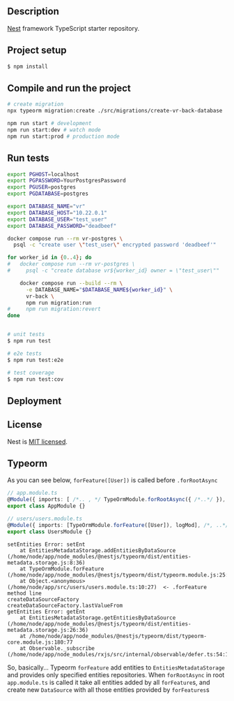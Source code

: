 ## Description

[Nest](https://github.com/nestjs/nest) framework TypeScript starter repository.

## Project setup

```bash
$ npm install
```

## Compile and run the project

```bash
# create migration
npx typeorm migration:create ./src/migrations/create-vr-back-database

npm run start # development
npm run start:dev # watch mode
npm run start:prod # production mode
```

## Run tests

```bash
export PGHOST=localhost
export PGPASSWORD=YourPostgresPassword
export PGUSER=postgres
export PGDATABASE=postgres

export DATABASE_NAME="vr"
export DATABASE_HOST="10.22.0.1"
export DATABASE_USER="test_user"
export DATABASE_PASSWORD="deadbeef"

docker compose run --rm vr-postgres \
  psql -c "create user \"test_user\" encrypted password 'deadbeef'"

for worker_id in {0..4}; do
#   docker compose run --rm vr-postgres \
#     psql -c "create database vr${worker_id} owner = \"test_user\""

    docker compose run --build --rm \
      -e DATABASE_NAME="$DATABASE_NAME${worker_id}" \
      vr-back \
      npm run migration:run
#     npm run migration:revert
done


# unit tests
$ npm run test

# e2e tests
$ npm run test:e2e

# test coverage
$ npm run test:cov
```

## Deployment


## License

Nest is [MIT licensed](https://github.com/nestjs/nest/blob/master/LICENSE).


## Typeorm

As you can see below, `forFeature([User])` is called before `.forRootAsync`

```typescript
// app.module.ts
@Module({ imports: [ /*.. , */ TypeOrmModule.forRootAsync({ /*..*/ }), UsersModule, ] /* , ..*/ })
export class AppModule {}

// users/users.module.ts
@Module({ imports: [TypeOrmModule.forFeature([User]), logMod], /*, ..*/ })
export class UsersModule {}

```

```
setEntities Error: setEnt
    at EntitiesMetadataStorage.addEntitiesByDataSource (/home/node/app/node_modules/@nestjs/typeorm/dist/entities-metadata.storage.js:8:36)
    at TypeOrmModule.forFeature (/home/node/app/node_modules/@nestjs/typeorm/dist/typeorm.module.js:25:61)
    at Object.<anonymous> (/home/node/app/src/users/users.module.ts:10:27)  <- .forFeature method line
createDataSourceFactory
createDataSourceFactory.lastValueFrom
getEntities Error: getEnt
    at EntitiesMetadataStorage.getEntitiesByDataSource (/home/node/app/node_modules/@nestjs/typeorm/dist/entities-metadata.storage.js:26:36)
    at /home/node/app/node_modules/@nestjs/typeorm/dist/typeorm-core.module.js:180:77
    at Observable._subscribe (/home/node/app/node_modules/rxjs/src/internal/observable/defer.ts:54:15)
```

So, basically...
Typeorm `forFeature` add entities to `EntitiesMetadataStorage` and provides only specified entities repositories.
When `forRootAsync` in root `app.module.ts` is called it take all entities added by all `forFeature`s, and create
new `DataSource` with all those entities provided by `forFeatures`s

